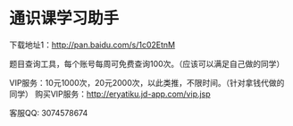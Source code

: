 通识课学习助手
=======
下载地址1：http://pan.baidu.com/s/1c02EtnM

题目查询工具，每个账号每周可免费查询100次。（应该可以满足自己做的同学）

VIP服务：10元1000次，20元2000次，以此类推，不限时间。（针对拿钱代做的同学）
购买VIP服务：http://eryatiku.jd-app.com/vip.jsp

客服QQ: 3074578674
